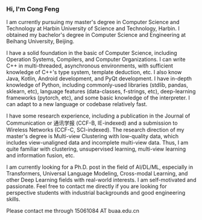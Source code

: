 ### Hi, I'm Cong Feng

I am currently pursuing my master's degree in Computer Science and Technology at Harbin University of Science and Technology, Harbin. I obtained my bachelor's degree in Computer Science and Engineering at Beihang University, Beijing.

I have a solid foundation in the basic of Computer Science, including Operation Systems, Compilers, and Computer Organizations. I can write C++ in multi-threaded, asynchronous environments, with sufficient knowledge of C++'s type system, template deduction, etc. I also know Java, Kotlin, Android development, and PyQt development. I have in-depth knowledge of Python, including commonly-used libraries (stdlib, pandas, sklearn, etc), language features (data-classes, f-strings, etc), deep-learning frameworks (pytorch, etc), and some basic knowledge of the interpreter. I can adapt to a new language or codebase relatively fast.

I have some research experience, including a publication in the Journal of Communication or 通讯学报 (CCF-B, IE-indexed) and a submission to Wireless Networks (CCF-C, SCI-indexed). The research direction of my master's degree is Multi-view Clustering with low-quality data, which includes view-unaligned data and incomplete multi-view data. Thus, I am quite familiar with clustering, unsupervised learning, multi-view learning and information fusion, etc.

I am currently looking for a Ph.D. post in the field of AI/DL/ML, especially in Transformers, Universal Language Modeling, Cross-modal Learning, and other Deep Learning fields with real-world interests. I am self-motivated and passionate. Feel free to contact me directly if you are looking for perspective students with industrial backgrounds and good engineering skills.

Please contact me through 15061084 AT buaa.edu.cn
